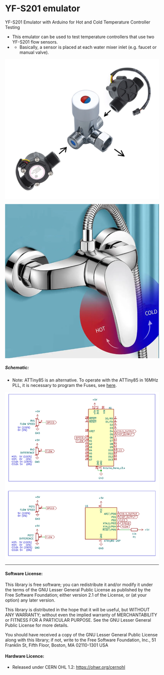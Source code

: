 # YF-S201 emulator
YF-S201 Emulator with Arduino for Hot and Cold Temperature Controller Testing

- This emulator can be used to test temperature controllers that use two YF-S201 flow sensors.
- - Basically, a sensor is placed at each water mixer inlet (e.g. faucet or manual valve).

![img](https://raw.githubusercontent.com/rtek1000/YF-S201_emulator/refs/heads/main/YF-S201_water_mixer.png)

![img](https://raw.githubusercontent.com/rtek1000/YF-S201_emulator/refs/heads/main/Water_mixer_tap.png)

##### Schematic:
- Note: ATTiny85 is an alternative. To operate with the ATTiny85 in 16MHz PLL, it is necessary to program the Fuses, see [here](https://github.com/rtek1000/ATtiny85_DS18B20_Thermostat?tab=readme-ov-file#settings).

![img](https://raw.githubusercontent.com/rtek1000/YF-S201_emulator/refs/heads/main/YF-S201_emulator.png)

-----

#### Software License:
This library is free software; you can redistribute it and/or modify it under the terms of the GNU Lesser General Public License as published by the Free Software Foundation; either version 2.1 of the License, or (at your option) any later version.

This library is distributed in the hope that it will be useful, but WITHOUT ANY WARRANTY; without even the implied warranty of MERCHANTABILITY or FITNESS FOR A PARTICULAR PURPOSE. See the GNU Lesser General Public License for more details.

You should have received a copy of the GNU Lesser General Public License along with this library; if not, write to the Free Software Foundation, Inc., 51 Franklin St, Fifth Floor, Boston, MA 02110-1301 USA

#### Hardware Licence:
- Released under CERN OHL 1.2: https://ohwr.org/cernohl
